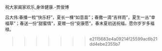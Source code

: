 祝大家阖家欢乐,身体健康.-贾俊博

吕大伟:春播一粒“快乐籽”，夏长一棵“如意苗”；春撒一滴“吉祥雨”，夏生一丛“幸福草”；春送一份“甜蜜情”，夏赠一份“安康愿”，春末夏初送祝福，愿你岁岁多福禄。
>>>>>>> e2115683e4a09214f25599ac6b21dd4ebe2355b7
